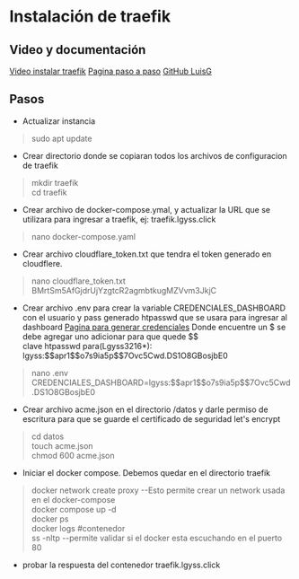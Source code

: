

# Instalación de traefik
## Video y documentación
[Video instalar traefik](https://www.youtube.com/watch?v=QMpe-8woTxg&t=1151s)
[Pagina paso a paso](https://www.nosolohacking.info/traefik/)
[GitHub LuisG](https://github.com/lrodriguezn/srv_linux/blob/master/traefik.md)

## Pasos

 - Actualizar instancia
>    sudo apt update
 - Crear directorio donde se copiaran todos los archivos de configuracion de traefik
 >   mkdir traefik \
 >   cd traefik

 - Crear archivo de docker-compose.ymal, y actualizar la URL que se utilizara para ingresar a traefik, ej: traefik.lgyss.click
 >   nano docker-compose.yaml

 - Crear archivo cloudflare_token.txt que tendra el token generado en cloudflere.
 >   nano cloudflare_token.txt
 BMrtSm5AfGjdrUjYzgtcR2agmbtkugMZVvm3JkjC

 - Crear archivo .env para crear la variable CREDENCIALES_DASHBOARD con el usuario y pass generado htpasswd que se usara para ingresar al dashboard
[Pagina para generar credenciales](https://www.web2generators.com/apache-tools/htpasswd-generator)
Donde encuentre un $ se debe agregar uno adicionar para que quede \$\$\
clave htpasswd para(Lgyss3216*): 
lgyss:\$\$apr1\$\$o7s9ia5p\$\$7Ovc5Cwd.DS1O8GBosjbE0
 >   nano .env \
 >   CREDENCIALES_DASHBOARD=lgyss:\$\$apr1\$\$o7s9ia5p\$\$7Ovc5Cwd.DS1O8GBosjbE0

 - Crear archivo acme.json en el directorio /datos y darle permiso de escritura para que se guarde el certificado de seguridad let's encrypt

> cd datos \
> touch acme.json \
> chmod 600 acme.json

- Iniciar el docker compose. Debemos quedar en el directorio traefik

> docker network create proxy    --Esto permite crear un network usada en el docker-compose \
> docker compose up -d \
> docker ps \
> docker logs #contenedor \
> ss -nltp   --permite validar si el docker esta escuchando en el puerto 80

 - probar la respuesta del contenedor traefik.lgyss.click
